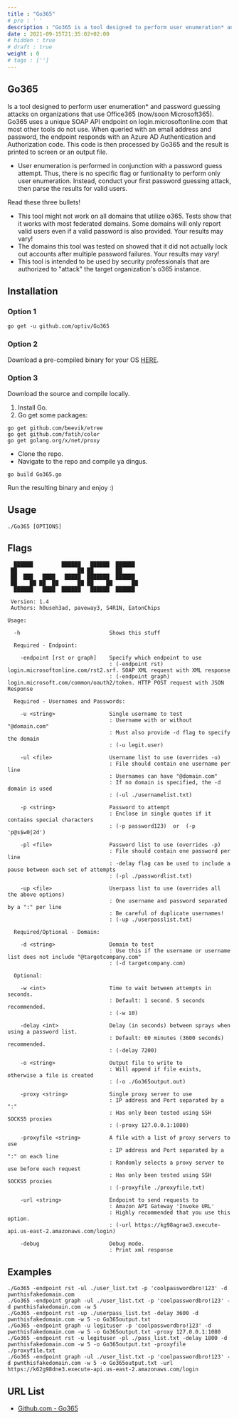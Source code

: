 ```yaml
---
title : "Go365"
# pre : ' '
description : "Go365 is a tool designed to perform user enumeration* and password guessing attacks on organizations that use Office365 (now/soon Microsoft365)."
date : 2021-09-15T21:35:02+02:00
# hidden : true
# draft : true
weight : 0
# tags : ['']
---
```


## Go365

Is a tool designed to perform user enumeration* and password guessing attacks on organizations that use Office365 (now/soon Microsoft365). Go365 uses a unique SOAP API endpoint on login.microsoftonline.com that most other tools do not use. When queried with an email address and password, the endpoint responds with an Azure AD Authentication and Authorization code. This code is then processed by Go365 and the result is printed to screen or an output file.

* User enumeration is performed in conjunction with a password guess attempt. Thus, there is no specific flag or funtionality to perform only user enumeration. Instead, conduct your first password guessing attack, then parse the results for valid users.

Read these three bullets!

* This tool might not work on all domains that utilize o365. Tests show that it works with most federated domains. Some domains will only report valid users even if a valid password is also provided. Your results may vary!
* The domains this tool was tested on showed that it did not actually lock out accounts after multiple password failures. Your results may vary!
* This tool is intended to be used by security professionals that are authorized to "attack" the target organization's o365 instance.

## Installation

### Option 1

```plain
go get -u github.com/optiv/Go365
```

### Option 2

Download a pre-compiled binary for your OS [HERE](https://github.com/optiv/Go365/releases).

### Option 3

Download the source and compile locally.

1. Install Go.
2. Go get some packages:

```plain
go get github.com/beevik/etree
go get github.com/fatih/color
go get golang.org/x/net/proxy
```

* Clone the repo.
* Navigate to the repo and compile ya dingus.

```plain
go build Go365.go
```

Run the resulting binary and enjoy :)

## Usage

```plain
./Go365 [OPTIONS]
```

## Flags

```plain
  ██████         ██████   ██████  ██████
 ██                   ██ ██       ██     
 ██  ███   ████   █████  ███████  ██████
 ██    ██ ██  ██      ██ ██    ██      ██
  ██████   ████  ██████   ██████  ██████

 Version: 1.4
 Authors: h0useh3ad, paveway3, S4R1N, EatonChips

Usage:

  -h                            Shows this stuff

  Required - Endpoint:   

    -endpoint [rst or graph]    Specify which endpoint to use
                                : (-endpoint rst)   login.microsoftonline.com/rst2.srf. SOAP XML request with XML response
                                : (-endpoint graph)  login.microsoft.com/common/oauth2/token. HTTP POST request with JSON Response

  Required - Usernames and Passwords:

    -u <string>                 Single username to test
                                : Username with or without "@domain.com"
                                : Must also provide -d flag to specify the domain
                                : (-u legit.user)

    -ul <file>                  Username list to use (overrides -u)
                                : File should contain one username per line
                                : Usernames can have "@domain.com"
                                : If no domain is specified, the -d domain is used
                                : (-ul ./usernamelist.txt)

    -p <string>                 Password to attempt
                                : Enclose in single quotes if it contains special characters
                                : (-p password123)  or  (-p 'p@s$w0|2d')

    -pl <file>                  Password list to use (overrides -p)
                                : File should contain one password per line
                                : -delay flag can be used to include a pause between each set of attempts
                                : (-pl ./passwordlist.txt)

    -up <file>                  Userpass list to use (overrides all the above options)
                                : One username and password separated by a ":" per line
                                : Be careful of duplicate usernames!
                                : (-up ./userpasslist.txt)

  Required/Optional - Domain:

    -d <string>                 Domain to test
                                : Use this if the username or username list does not include "@targetcompany.com"
                                : (-d targetcompany.com)

  Optional:

    -w <int>                    Time to wait between attempts in seconds. 
                                : Default: 1 second. 5 seconds recommended.
                                : (-w 10)

    -delay <int>                Delay (in seconds) between sprays when using a password list.
                                : Default: 60 minutes (3600 seconds) recommended.
                                : (-delay 7200)

    -o <string>                 Output file to write to
                                : Will append if file exists, otherwise a file is created
                                : (-o ./Go365output.out)

    -proxy <string>             Single proxy server to use
                                : IP address and Port separated by a ":"
                                : Has only been tested using SSH SOCKS5 proxies
                                : (-proxy 127.0.0.1:1080)

    -proxyfile <string>         A file with a list of proxy servers to use
                                : IP address and Port separated by a ":" on each line
                                : Randomly selects a proxy server to use before each request
                                : Has only been tested using SSH SOCKS5 proxies
                                : (-proxyfile ./proxyfile.txt)

    -url <string>               Endpoint to send requests to
                                : Amazon API Gateway 'Invoke URL'
                                : Highly recommended that you use this option.
                                : (-url https://kg98agrae3.execute-api.us-east-2.amazonaws.com/login)

    -debug                      Debug mode.
                                : Print xml response 
```

## Examples

```plain
./Go365 -endpoint rst -ul ./user_list.txt -p 'coolpasswordbro!123' -d pwnthisfakedomain.com
./Go365 -endpoint graph -ul ./user_list.txt -p 'coolpasswordbro!123' -d pwnthisfakedomain.com -w 5
./Go365 -endpoint rst -up ./userpass_list.txt -delay 3600 -d pwnthisfakedomain.com -w 5 -o Go365output.txt
./Go365 -endpoint graph -u legituser -p 'coolpasswordbro!123' -d pwnthisfakedomain.com -w 5 -o Go365output.txt -proxy 127.0.0.1:1080
./Go365 -endpoint rst -u legituser -pl ./pass_list.txt -delay 1800 -d pwnthisfakedomain.com -w 5 -o Go365output.txt -proxyfile ./proxyfile.txt
./Go365 -endpoint graph -ul ./user_list.txt -p 'coolpasswordbro!123' -d pwnthisfakedomain.com -w 5 -o Go365output.txt -url https://k62g98dne3.execute-api.us-east-2.amazonaws.com/login 
```

## URL List

- [Github.com - Go365](https://github.com/optiv/Go365)
